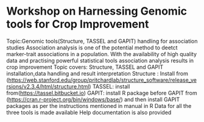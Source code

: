 # Workshop on Harnessing Genomic tools for Crop Improvement
Topic:Genomic tools(Structure, TASSEL and GAPIT) handling for association studies
Association analysis is one of the potential method to deetct marker-trait associations in a population. With the availability of high quality data and practising powerful statistical tools association analysis results in crop improvement
Topic covers: Structure, TASSEL and GAPIT installation,data handling and result interpretation
Structure : Install from (https://web.stanford.edu/group/pritchardlab/structure_software/release_versions/v2.3.4/html/structure.html)
TASSEL: install from(https://tassel.bitbucket.io)
GAPIT: install R package before GAPIT from (https://cran.r-project.org/bin/windows/base/) and then install GAPIT packages as per the instructions mentioned in manual in R
Data for all the three tools is made available
Help documentation is also provided
